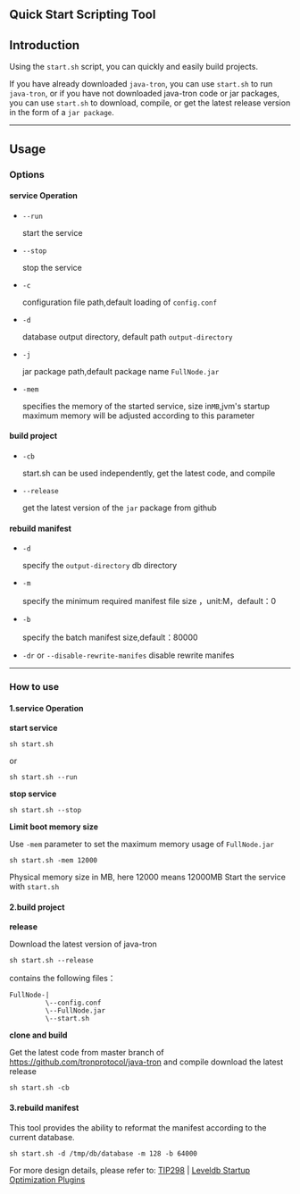 ## Quick Start Scripting Tool

## Introduction

Using the `start.sh` script, you can quickly and easily build projects.

If you have already downloaded `java-tron`, you can use `start.sh` to run `java-tron`, or if you have not downloaded java-tron code or jar packages, you can use `start.sh` to download, compile, or get the latest release version in the form of a `jar package`.

***

## Usage

### Options

#### service Operation

* `--run` 

  start the service

* `--stop`

  stop the service

* `-c`

  configuration file path,default loading of `config.conf`

* `-d`

  database output directory, default path `output-directory`

* `-j`

  jar package path,default package name `FullNode.jar `

* `-mem`

  specifies the memory of the started service, size in`MB`,jvm's startup maximum memory will be adjusted according to this parameter

#### build project

* `-cb`

  start.sh can be used independently, get the latest code, and compile

* `--release`

  get the latest version of the `jar` package from github


#### rebuild manifest

* `-d`

  specify the `output-directory` db directory

* `-m`

  specify the minimum required manifest file size ，unit:M，default：0

* `-b`

  specify the batch manifest size,default：80000

* `-dr` or `--disable-rewrite-manifes`
  disable rewrite manifes  

***

### How to use

#### 1.service Operation

**start service**

```
sh start.sh 
```

or

```
sh start.sh --run
```

**stop service**

```
sh start.sh --stop
```

**Limit boot memory size**

Use `-mem` parameter to set the maximum memory usage of `FullNode.jar`

```
sh start.sh -mem 12000
```

Physical memory size in MB, here 12000 means 12000MB Start the service with `start.sh`

#### 2.build project

**release**

Download the latest version of java-tron

```
sh start.sh --release
```

contains the following files：

```
FullNode-|
         \--config.conf
         \--FullNode.jar
         \--start.sh
```

**clone and build**

Get the latest code from master branch of https://github.com/tronprotocol/java-tron and compile download the latest release

```
sh start.sh -cb
```



#### 3.rebuild manifest

This tool provides the ability to reformat the manifest according to the current database.

```
sh start.sh -d /tmp/db/database -m 128 -b 64000
```

For more design details, please refer to: [TIP298](https://github.com/tronprotocol/tips/issues/298) | [Leveldb Startup Optimization Plugins](https://github.com/tronprotocol/documentation-en/blob/master/docs/developers/archive-manifest.md)



